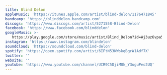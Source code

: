 ```yaml
---
title: Blind Delon
appleMusic: 'https://itunes.apple.com/artist/blind-delon/1176471845'
bandcamp: 'https://blinddelon.bandcamp.com'
discogs: 'https://www.discogs.com/artist/5271558-Blind-Delon'
facebook: 'https://www.facebook.com/blinddelon'
googleMusic: >-
   https://play.google.com/store/music/artist/Blind_Delon?id=Aj3uz6vpa5c5rqd5givp3enfxrm
instagram: 'https://www.instagram.com/blindelon'
soundcloud: 'https://soundcloud.com/blind-delon'
spotify: 'https://open.spotify.com/artist/6IFtN53KWskqBgrW1Adf7X'
twitter: ''
website: ''
youtube: 'https://www.youtube.com/channel/UCR9C5DjiM8k_Y3uguPeo2UQ'
---
```

